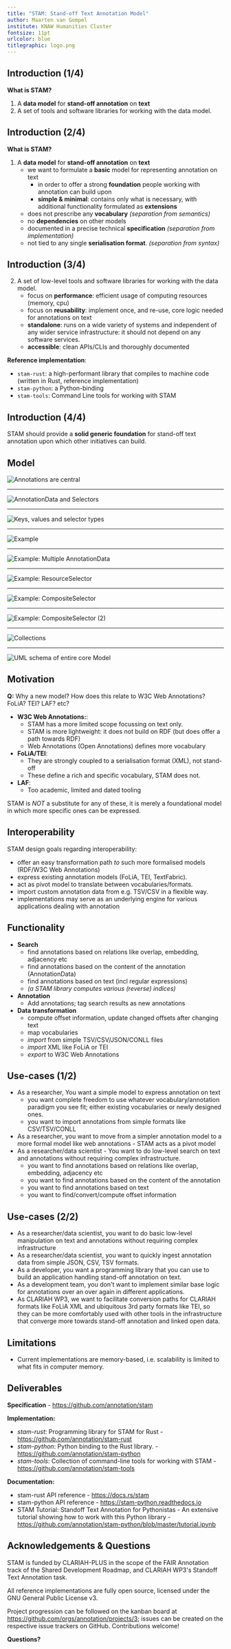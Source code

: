 ```yaml
---
title: "STAM: Stand-off Text Annotation Model"
author: Maarten van Gompel
institute: KNAW Humanities Cluster
fontsize: 11pt
urlcolor: blue
titlegraphic: logo.png
--- 
```


## Introduction (1/4)

**What is STAM?**

1. A **data model** for **stand-off annotation** on **text**
2. A set of tools and software libraries for working with the data model.

## Introduction (2/4)

**What is STAM?**

1. A **data model** for **stand-off annotation** on **text**
    * we want to formulate a **basic** model for representing annotation on text
        * in order to offer a strong **foundation** people working with annotation can build upon
        * **simple & minimal**: contains only what is necessary, with additional functionality formulated as **extensions** 
    * does not prescribe any **vocabulary** *(separation from semantics)*
    * no **dependencies** on other models
    * documented in a precise technical **specification** *(separation from implementation)*
    * not tied to any single **serialisation format**. *(separation from syntax)*

## Introduction (3/4)

2. A set of low-level tools and software libraries for working with the data model.
    * focus on **performance**: efficient usage of computing resources (memory, cpu)
    * focus on **reusability**: implement once, and re-use, core logic needed for annotations on text
    * **standalone**: runs on a wide variety of systems and independent of any wider service infrastructure: it should not depend on any software services.
    * **accessible**: clean APIs/CLIs and thoroughly documented

**Reference implementation**:

* `stam-rust`: a high-performant library that compiles to machine code (written in Rust, reference implementation)
* `stam-python`: a Python-binding
* `stam-tools`: Command Line tools for working with STAM

## Introduction (4/4)

STAM should provide a **solid generic foundation** for stand-off text annotation upon which other initiatives can build.

## Model

![Annotations are central](slide1.png)

--------

![AnnotationData and Selectors](slide2.png)

--------

![Keys, values and selector types](slide3.png)

--------

![Example](slide3b.png)

--------

![Example: Multiple AnnotationData](slide3c.png)

--------

![Example: ResourceSelector](slide3d.png)

--------

![Example: CompositeSelector](slide3e.png)

--------

![Example: CompositeSelector (2)](slide3f.png)

--------

![Collections](slide4.png)

--------

![UML schema of entire core Model](../../coremodel.png)

## Motivation

**Q:** Why a new model? How does this relate to W3C Web Annotations? FoLiA? TEI? LAF? etc?

* **W3C Web Annotations:**:
    * STAM has a more limited scope focussing on text only.
    * STAM is more lightweight: it does not build on RDF (but does offer a path towards RDF)
    * Web Annotations (Open Annotations) defines more vocabulary
* **FoLiA/TEI**:
    * They are strongly coupled to a serialisation format (XML), not stand-off 
    * These define a rich and specific vocabulary, STAM does not.
* **LAF**:
   * Too academic, limited and dated tooling

STAM is *NOT* a substitute for any of these, it is merely a foundational model in which more specific ones can be expressed.

## Interoperability

STAM design goals regarding interoperability:

* offer an easy transformation path *to* such more formalised models  (RDF/W3C Web Annotations)
* express existing annotation models (FoLiA, TEI, TextFabric). 
* act as pivot model to translate between vocabularies/formats.
* import custom annotation data from e.g. TSV/CSV in a flexible way.
* implementations may serve as an underlying engine for various applications dealing with annotation

## Functionality

* **Search**
    * find annotations based on relations like overlap, embedding, adjacency etc
    * find annotations based on the content of the annotation (AnnotationData)
    * find annotations based on text (incl regular expressions)
    * *(a STAM library computes various (reverse) indices)*
* **Annotation**
    * Add annotations; tag search results as new annotations
* **Data transformation**
    * compute offset information, update changed offsets after changing text
    * map vocabularies
    * *import* from simple TSV/CSV/JSON/CONLL files
    * *import* XML like FoLiA or TEI 
    * *export* to W3C Web Annotations

## Use-cases (1/2)

* As a researcher, You want a simple model to express annotation on text
    * you want complete freedom to use whatever vocabulary/annotation paradigm you see fit; either existing vocabularies or newly designed ones.
     * you want to import annotations from simple formats like CSV/TSV/CONLL
* As a researcher, you want to move from a simpler annotation model to a more formal model like web annotations -  STAM acts as a pivot model
* As a researcher/data scientist - You want to do low-level search on text and annotations without requiring complex infrastructure.
    * you want to find annotations based on relations like overlap, embedding, adjacency etc
    * you want to find annotations based on the content of the annotation
    * you want to find annotations based on text
    * you want to find/convert/compute offset information

## Use-cases (2/2)

* As a researcher/data scientist, you want to do basic low-level manipulation on text and annotations without requiring complex infrastructure
* As a researcher/data scientist, you want to quickly ingest annotation data from simple JSON, CSV, TSV formats.
* As a developer, you want a programming library that you can use to build an application handling stand-off annotation on text.
* As a development team, you don't want to implement similar base logic for annotations over an over again in different applications.
* As CLARIAH WP3, we want to facilitate conversion paths for CLARIAH formats like FoLiA XML and ubiquitous 3rd party formats like TEI, so they can be more comfortably used with other tools in the infrastructure that converge more towards stand-off annotation and linked open data.

## Limitations

* Current implementations are memory-based, i.e. scalability is limited to what fits in computer memory.

## Deliverables

**Specification** - <https://github.com/annotation/stam>

**Implementation:**

* *stam-rust*: Programming library for STAM for Rust - <https://github.com/annotation/stam-rust>
* *stam-python*: Python binding to the Rust library. - <https://github.com/annotation/stam-python>
* *stam-tools*:  Collection of command-line tools for working with STAM - <https://github.com/annotation/stam-tools>

**Documentation:**

* stam-rust API reference - <https://docs.rs/stam>
* stam-python API reference - <https://stam-python.readthedocs.io>
* STAM Tutorial: Standoff Text Annotation for Pythonistas - An extensive tutorial showing how to work with this Python library - <https://github.com/annotation/stam-python/blob/master/tutorial.ipynb>

## Acknowledgements & Questions

STAM is funded by CLARIAH-PLUS in the scope of the FAIR Annotation track of the Shared Development Roadmap, and 
CLARIAH WP3's Standoff Text Annotation task.

All reference implementations are fully open source, licensed under the GNU General Public License v3.

Project progression can be followed on the kanban board at <https://github.com/orgs/annotation/projects/3>; issues can be created on the respective issue trackers on GitHub. Contributions welcome!

**Questions?**


